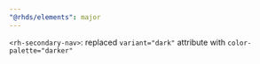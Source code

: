 ```yaml
---
"@rhds/elements": major
---
```


`<rh-secondary-nav>`: replaced `variant="dark"` attribute with 
`color-palette="darker"`
